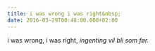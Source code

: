 ```yaml
---
title: i was wrong i was right&nbsp;
date: 2016-03-29T00:48:00.000+02:00
---
```

i was wrong, i was right, *ingenting vil bli som før.*
